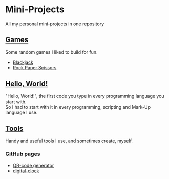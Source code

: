 # Mini-Projects
All my personal mini-projects in one repository

## <a href="https://github.com/Bash-04/Mini-Projects/tree/main/Games">Games</a>
Some random games I liked to build for fun.
- <a href="https://github.com/Bash-04/Mini-Projects/tree/main/Games/Blackjack">Blackjack</a>
- <a href="https://github.com/Bash-04/Mini-Projects/tree/main/Games/RockPaperScissors">Rock Paper Scissors</a>

## <a href="https://github.com/Bash-04/Mini-Projects/tree/main/Hello%2C%20world!">Hello, World!</a>
"Hello, World!", the first code you type in every programming language you start with. 
<br>
So I had to start with it in every programming, scripting and Mark-Up language I use.

## <a href="https://github.com/Bash-04/Mini-Projects/tree/main/Tools/">Tools</a>
Handy and useful tools I use, and sometimes create, myself.

### GitHub pages
- <a href="https://bash-04.github.io/Mini-Projects/Tools/QR-code%20generator/">QR-code generator</a>
- <a href="https://bash-04.github.io/Mini-Projects/Tools/digital-clock/">digital-clock</a>

